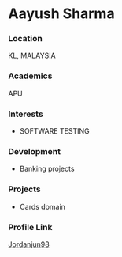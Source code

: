# Aayush Sharma

### Location

KL, MALAYSIA

### Academics

APU

### Interests

- SOFTWARE TESTING

### Development

- Banking projects

### Projects

- Cards domain

### Profile Link

[Jordanjun98](https://github.com/Jordanjun98)
